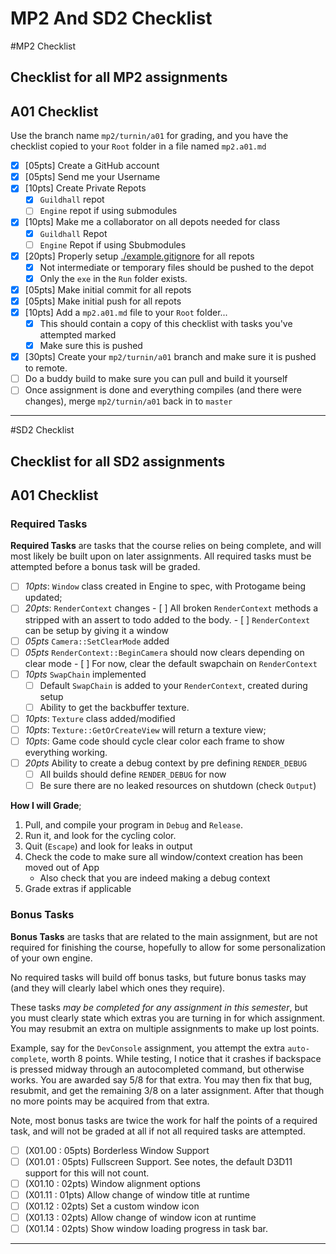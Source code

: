 MP2 And SD2 Checklist
======

#MP2 Checklist

Checklist for all MP2 assignments
------

## A01 Checklist

Use the branch name `mp2/turnin/a01` for grading, and you have the checklist copied to your `Root` folder in a file named `mp2.a01.md`

- [x] [05pts] Create a GitHub account
- [x] [05pts] Send me your Username
- [x] [10pts] Create Private Repots
    - [x] `Guildhall` repot
    - [ ] `Engine` repot if using submodules
- [x] [10pts] Make me a collaborator on all depots needed for class
    - [x] `Guildhall` Repot
    - [ ] `Engine` Repot if using Sbubmodules
- [x] [20pts] Properly setup [./example.gitignore](`.gitignore`) for all repots
    - [x] Not intermediate or temporary files should be pushed to the depot
    - [x] Only the `exe` in the `Run` folder exists.
- [x] [05pts] Make initial commit for all repots
- [x] [05pts] Make initial push for all repots
- [x] [10pts] Add a `mp2.a01.md` file to your `Root` folder...
    - [x] This should contain a copy of this checklist with tasks you've attempted marked
    - [x] Make sure this is pushed
- [x] [30pts] Create your `mp2/turnin/a01` branch and make sure it is pushed to remote.
- [ ] Do a buddy build to make sure you can pull and build it yourself
- [ ] Once assignment is done and everything compiles (and there were changes), merge `mp2/turnin/a01` back in to `master`
------

#SD2 Checklist

Checklist for all SD2 assignments
------

## A01 Checklist

### Required Tasks
**Required Tasks** are tasks that the course relies on being complete, and will most likely be built upon on later assignments.  All required tasks must be attempted before a bonus task will be graded.

- [ ] *10pts*: `Window` class created in Engine to spec, with Protogame being updated;
- [ ] *20pts*: `RenderContext` changes
      - [ ] All broken `RenderContext` methods a stripped with an assert to todo added to the body.
      - [ ] `RenderContext` can be setup by giving it a window
- [ ] *05pts* `Camera::SetClearMode` added
- [ ] *05pts* `RenderContext::BeginCamera` should now clears depending on clear mode
      - [ ] For  now, clear the default swapchain on `RenderContext`
- [ ] *10pts* `SwapChain` implemented
    - [ ] Default `SwapChain` is added to your `RenderContext`, created during setup
    - [ ] Ability to get the backbuffer texture.
- [ ] *10pts*: `Texture` class added/modified
- [ ] *10pts*: `Texture::GetOrCreateView` will return a texture view;    
- [ ] *10pts*: Game code should cycle clear color each frame to show everything working.
- [ ] *20pts* Ability to create a debug context by pre defining `RENDER_DEBUG`
    - [ ] All builds should define `RENDER_DEBUG` for now
    - [ ] Be sure there are no leaked resources on shutdown (check `Output`)

**How I will Grade**;  
1. Pull, and compile your program in `Debug` and `Release`.
2. Run it, and look for the cycling color.
3. Quit (`Escape`) and look for leaks in output
4. Check the code to make sure all window/context creation has been moved out of App
   - Also check that you are indeed making a debug context
5. Grade extras if applicable

### Bonus Tasks
**Bonus Tasks** are tasks that are related to the main assignment, but are not required for finishing the course, hopefully to allow for some personalization of your own engine.

No required tasks will build off bonus tasks, but future bonus tasks may (and they will clearly label which ones they require).

These tasks *may be completed for any assignment in this semester*, but you must clearly state which extras you are turning in for which assignment.  You may resubmit an extra on multiple assignments to make up lost points.

Example, say for the `DevConsole` assignment, you attempt the extra `auto-complete`, worth 8 points. While testing, I notice that it crashes if backspace is pressed midway through an autocompleted command, but otherwise works.  You are awarded say 5/8 for that extra.  You may then fix that bug, resubmit, and get the remaining 3/8 on a later assignment.  After that though no more points may be acquired from that extra.  

Note, most bonus tasks are twice the work for half the points of a required task, and will not be graded at all if not all required tasks are attempted.  

- [ ] (X01.00 : 05pts) Borderless Window Support
- [ ] (X01.01 : 05pts) Fullscreen Support.  See notes, the default D3D11 support for this will not count.
- [ ] (X01.10 : 02pts) Window alignment options
- [ ] (X01.11 : 01pts) Allow change of window title at runtime
- [ ] (X01.12 : 02pts) Set a custom window icon
- [ ] (X01.13 : 02pts) Allow change of window icon at runtime
- [ ] (X01.14 : 02pts) Show window loading progress in task bar.

------
